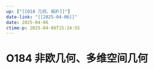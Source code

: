 ```yaml
---
up: ["[[O18 几何、拓扑]]"]
date-link: "[[2025-04-06]]"
date: 2025-04-06
ctime-p: 2025-04-06T15:24:55
---
```


# O184 非欧几何、多维空间几何
